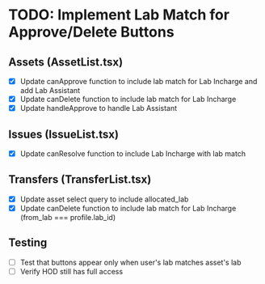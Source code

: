# TODO: Implement Lab Match for Approve/Delete Buttons

## Assets (AssetList.tsx)
- [x] Update canApprove function to include lab match for Lab Incharge and add Lab Assistant
- [x] Update canDelete function to include lab match for Lab Incharge
- [x] Update handleApprove to handle Lab Assistant

## Issues (IssueList.tsx)
- [x] Update canResolve function to include Lab Incharge with lab match

## Transfers (TransferList.tsx)
- [x] Update asset select query to include allocated_lab
- [x] Update canDelete function to include lab match for Lab Incharge (from_lab === profile.lab_id)

## Testing
- [ ] Test that buttons appear only when user's lab matches asset's lab
- [ ] Verify HOD still has full access
